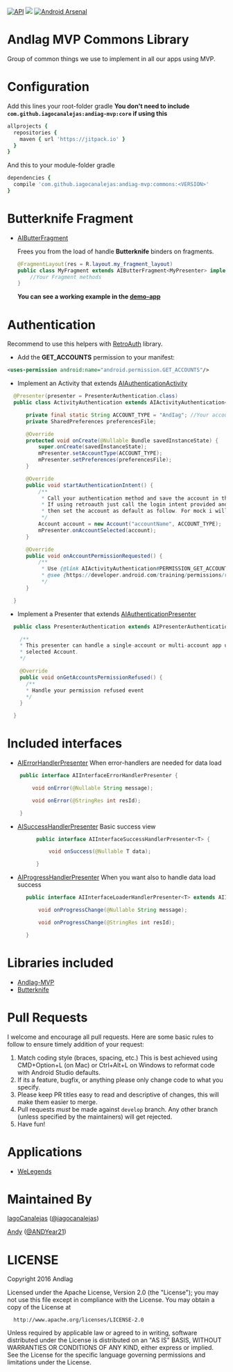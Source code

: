 [![API](https://img.shields.io/badge/API-9%2B-blue.svg?style=flat)](https://android-arsenal.com/api?level=9)
[![](https://jitpack.io/v/iagocanalejas/andiag-mvp.svg)](https://jitpack.io/#iagocanalejas/andiag-mvp)
[![Android Arsenal](https://img.shields.io/badge/Android%20Arsenal-andiag--mvp-brightgreen.svg?style=flat)]()

AndIag MVP Commons Library
=========
Group of common things we use to implement in all our apps using MVP.

# Configuration    
  Add this lines your root-folder gradle **You don't need to include ```com.github.iagocanalejas:andiag-mvp:core``` if using this**
  ```ruby
  allprojects {
    repositories {
      maven { url 'https://jitpack.io' }
    }
  }
  ```
  And this to your module-folder gradle
  ```ruby
  dependencies {
    compile 'com.github.iagocanalejas:andiag-mvp:commons:<VERSION>'
  }
  ```

# Butterknife Fragment
  - [AIButterFragment](commons/src/main/java/com/andiag/commons/fragments/AIButterFragment.java)

    Frees you from the load of handle **Butterknife** binders on fragments.

    ```java
    @FragmentLayout(res = R.layout.my_fragment_layout)
    public class MyFragment extends AIButterFragment<MyPresenter> implements MyInterface {
        //Your Fragment methods
    }
    ```

    **You can see a working example in the [demo-app](app/src/main/java/com/andiag/demo_app/butterknife/ButterFragment.java)**

# Authentication
  Recommend to use this helpers with [RetroAuth](https://github.com/andretietz/retroauth/tree/master/retroauth-android) library.

  - Add the **GET_ACCOUNTS** permission to your manifest:
  ```xml
  <uses-permission android:name="android.permission.GET_ACCOUNTS"/>
  ```

  - Implement an Activity that extends [AIAuthenticationActivity](commons/src/main/java/com/andiag/commons/authentication/AIActivityAuthentication.java)
  ```java
    @Presenter(presenter = PresenterAuthentication.class)
    public class ActivityAuthentication extends AIActivityAuthentication<PresenterAuthentication> {

        private final static String ACCOUNT_TYPE = "AndIag"; //Your account type (normally your app name)
        private SharedPreferences preferencesFile;

        @Override
        protected void onCreate(@Nullable Bundle savedInstanceState) {
            super.onCreate(savedInstanceState);
            mPresenter.setAccountType(ACCOUNT_TYPE);
            mPresenter.setPreferences(preferencesFile);
        }

        @Override
        public void startAuthenticationIntent() {
            /**
             * Call your authentication method and save the account in the {@link android.accounts.AccountManager}
             * If using retroauth just call the login intent provided and use mPresenter.onAccountSelected(account) in onActivityResult
             * then set the account as default as follow. For mock i will just create an account here.
             */
            Account account = new Account("accountName", ACCOUNT_TYPE);
            mPresenter.onAccountSelected(account);
        }

        @Override
        public void onAccountPermissionRequested() {
            /**
             * Use {@link AIActivityAuthentication#PERMISSION_GET_ACCOUNTS} as int callback for your permission request
             * @see {https://developer.android.com/training/permissions/requesting.html}
             */
        }

    }
  ```

  - Implement a Presenter that extends [AIAuthenticationPresenter](commons/src/main/java/com/andiag/commons/authentication/AIPresenterAuthentication.java)
  ```java
    public class PresenterAuthentication extends AIPresenterAuthentication<Application, ActivityAuthentication>{

      /**
      * This presenter can handle a single-account or multi-account app use getAccount to retrieve the actual
      * selected Account.
      */

      @Override
      public void onGetAccountsPermissionRefused() {
        /**
        * Handle your permission refused event
        */
      }

    }
  ```
    
# Included interfaces
  - [AIErrorHandlerPresenter](commons/src/main/java/com/andiag/commons/interfaces/AIInterfaceErrorHandlerPresenter.java) When error-handlers are needed for data load
  ```java
      public interface AIInterfaceErrorHandlerPresenter {

          void onError(@Nullable String message);

          void onError(@StringRes int resId);

      }
  ```

  - [AISuccessHandlerPresenter](commons/src/main/java/com/andiag/commons/interfaces/AIInterfaceSuccessHandlerPresenter.java) Basic success view
    ```java
          public interface AIInterfaceSuccessHandlerPresenter<T> {

              void onSuccess(@Nullable T data);

          }
    ```

  - [AIProgressHandlerPresenter](commons/src/main/java/com/andiag/commons/interfaces/AIInterfaceLoaderHandlerPresenter.java) When you want also to handle data load success
  ```java
        public interface AIInterfaceLoaderHandlerPresenter<T> extends AIInterfaceErrorHandlerPresenter, AIInterfaceSuccessHandlerPresenter<T> {

            void onProgressChange(@Nullable String message);

            void onProgressChange(@StringRes int resId);

        }
  ```
  
# Libraries included
  - [AndIag-MVP](https://github.com/iagocanalejas/andiag-mvp)
  - [Butterknife](https://github.com/JakeWharton/butterknife)

# Pull Requests
I welcome and encourage all pull requests. Here are some basic rules to follow to ensure timely addition of your request:
  1. Match coding style (braces, spacing, etc.) This is best achieved using CMD+Option+L (on Mac) or Ctrl+Alt+L on Windows to reformat code with Android Studio defaults.
  2. If its a feature, bugfix, or anything please only change code to what you specify.
  3. Please keep PR titles easy to read and descriptive of changes, this will make them easier to merge.
  4. Pull requests _must_ be made against `develop` branch. Any other branch (unless specified by the maintainers) will get rejected.
  5. Have fun!

# Applications
  - [WeLegends](https://github.com/AndIag/WeLegends)
  
# Maintained By
[IagoCanalejas](https://github.com/iagocanalejas) ([@iagocanalejas](https://twitter.com/Iagocanalejas))

[Andy](https://github.com/andy135) ([@ANDYear21](https://twitter.com/ANDYear21))
    
LICENSE
============
  Copyright 2016 AndIag

  Licensed under the Apache License, Version 2.0 (the "License");
  you may not use this file except in compliance with the License.
  You may obtain a copy of the License at

      http://www.apache.org/licenses/LICENSE-2.0

  Unless required by applicable law or agreed to in writing, software
  distributed under the License is distributed on an "AS IS" BASIS,
  WITHOUT WARRANTIES OR CONDITIONS OF ANY KIND, either express or implied.
  See the License for the specific language governing permissions and
  limitations under the License.

    

